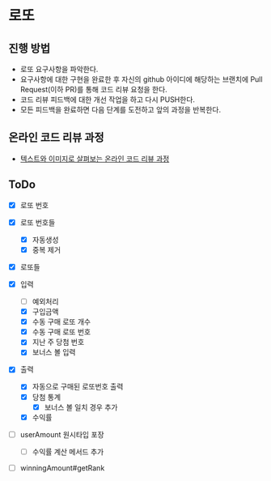 # 로또

## 진행 방법

* 로또 요구사항을 파악한다.
* 요구사항에 대한 구현을 완료한 후 자신의 github 아이디에 해당하는 브랜치에 Pull Request(이하 PR)를 통해 코드 리뷰 요청을 한다.
* 코드 리뷰 피드백에 대한 개선 작업을 하고 다시 PUSH한다.
* 모든 피드백을 완료하면 다음 단계를 도전하고 앞의 과정을 반복한다.

## 온라인 코드 리뷰 과정

* [텍스트와 이미지로 살펴보는 온라인 코드 리뷰 과정](https://github.com/next-step/nextstep-docs/tree/master/codereview)

## ToDo

- [x] 로또 번호
- [x] 로또 번호들
  - [x] 자동생성
  - [x] 중복 제거
- [x] 로또들

- [x] 입력
  - [ ] 예외처리
  - [x] 구입금액
  - [x] 수동 구매 로또 개수
  - [x] 수동 구매 로또 번호
  - [x] 지난 주 당첨 번호
  - [x] 보너스 볼 입력

- [x] 출력
  - [x] 자동으로 구매된 로또번호 출력
  - [x] 당첨 통계
    - [x] 보너스 볼 일치 경우 추가
  - [x] 수익률

- [ ] userAmount 원시타입 포장
  - [ ] 수익률 계산 메서드 추가
- [ ] winningAmount#getRank

